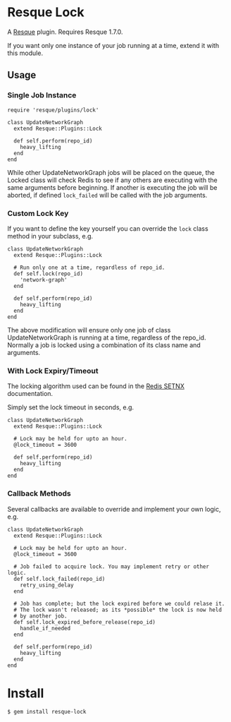 Resque Lock
===========

A [Resque][rq] plugin. Requires Resque 1.7.0.

If you want only one instance of your job running at a time, extend it
with this module.

Usage
-----

### Single Job Instance

    require 'resque/plugins/lock'

    class UpdateNetworkGraph
      extend Resque::Plugins::Lock

      def self.perform(repo_id)
        heavy_lifting
      end
    end

While other UpdateNetworkGraph jobs will be placed on the queue,
the Locked class will check Redis to see if any others are
executing with the same arguments before beginning. If another
is executing the job will be aborted, if defined `lock_failed`
will be called with the job arguments.

### Custom Lock Key

If you want to define the key yourself you can override the
`lock` class method in your subclass, e.g.

    class UpdateNetworkGraph
      extend Resque::Plugins::Lock

      # Run only one at a time, regardless of repo_id.
      def self.lock(repo_id)
        'network-graph'
      end

      def self.perform(repo_id)
        heavy_lifting
      end
    end

The above modification will ensure only one job of class
UpdateNetworkGraph is running at a time, regardless of the
repo_id. Normally a job is locked using a combination of its
class name and arguments.

### With Lock Expiry/Timeout

The locking algorithm used can be found in the [Redis SETNX][redis-setnx]
documentation.

Simply set the lock timeout in seconds, e.g.

    class UpdateNetworkGraph
      extend Resque::Plugins::Lock

      # Lock may be held for upto an hour.
      @lock_timeout = 3600

      def self.perform(repo_id)
        heavy_lifting
      end
    end

### Callback Methods

Several callbacks are available to override and implement
your own logic, e.g.

    class UpdateNetworkGraph
      extend Resque::Plugins::Lock

      # Lock may be held for upto an hour.
      @lock_timeout = 3600

      # Job failed to acquire lock. You may implement retry or other logic.
      def self.lock_failed(repo_id)
        retry_using_delay
      end

      # Job has complete; but the lock expired before we could relase it.
      # The lock wasn't released; as its *possible* the lock is now held
      # by another job.
      def self.lock_expired_before_release(repo_id)
        handle_if_needed
      end

      def self.perform(repo_id)
        heavy_lifting
      end
    end

Install
=======

    $ gem install resque-lock

[rq]: http://github.com/defunkt/resque
[redis-setnx]: http://code.google.com/p/redis/wiki/SetnxCommand
